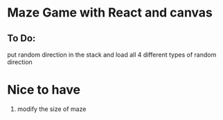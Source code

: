 # Maze Game with React and canvas

## To Do:

put random direction in the stack and load all 4 different types of random direction

# Nice to have

1. modify the size of maze
